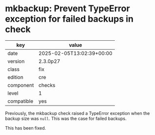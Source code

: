 [//]: # (werk v2)
# mkbackup: Prevent TypeError exception for failed backups in check

key        | value
---------- | ---
date       | 2025-02-05T13:02:39+00:00
version    | 2.3.0p27
class      | fix
edition    | cre
component  | checks
level      | 1
compatible | yes

Previously, the mkbackup check raised a TypeError exception when
the backup size was `null`. This was the case for failed backups.

This has been fixed.

